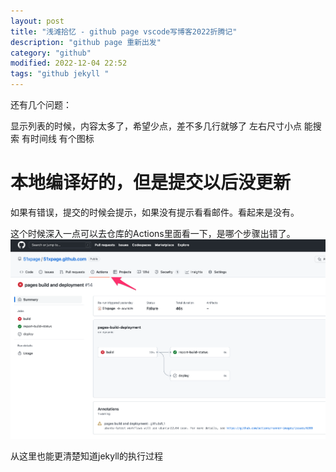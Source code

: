 ```yaml
---
layout: post
title: "浅滩拾忆 - github page vscode写博客2022折腾记"
description: "github page 重新出发"
category: "github"
modified: 2022-12-04 22:52
tags: "github jekyll "
---
```



还有几个问题：

显示列表的时候，内容太多了，希望少点，差不多几行就够了
左右尺寸小点
能搜索
有时间线
有个图标

# 本地编译好的，但是提交以后没更新
如果有错误，提交的时候会提示，如果没有提示看看邮件。看起来是没有。

这个时候深入一点可以去仓库的Actions里面看一下，是哪个步骤出错了。
![](../../images/2022-12-15-16-50-13.png)

从这里也能更清楚知道jekyll的执行过程